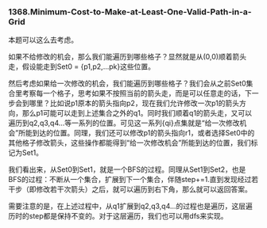 ### 1368.Minimum-Cost-to-Make-at-Least-One-Valid-Path-in-a-Grid

本题可以这么去考虑。

如果不给修改的机会，那么我们能遍历到哪些格子？显然就是从(0,0)顺着箭头走，假设能走到Set0 = {p1,p2,...pk}这些位置。

然后考虑如果给一次修改的机会，我们能遍历到哪些格子？我们会从之前Set0集合里考察每一个格子，思考如果不按照当前的箭头走，而是可以任意走的话，下一步会到哪里？比如说p1原本的箭头指向p2，现在我们允许修改一次p1的箭头方向，那么p1可能可以走到上述集合之外的q1。同时我们顺着q1的箭头走，又可以遍历到q2,q3,q4...等一系列的位置。可见这一系列{qi}点集就是“给一次修改机会”所能到达的位置。同理，我们还可以修改p1的箭头指向r1，或者选择Set0中的其他格子修改箭头，这些操作都能得到“给一次修改机会”所能到达的位置，我们标记为Set1。

我们看出来，从Set0到Set1，就是一个BFS的过程。同理从Set1到Set2，也是BFS的过程：不断从一个集合，扩展到下一个集合，伴随step+=1.直到发现经过若干步（即修改若干次箭头）之后，就可以遍历到右下角，那么就可以返回答案。

需要注意的是，在上述过程中，从q1扩展到q2,q3,q4...的过程也是遍历，这层遍历时的step都是保持不变的。对于这层遍历，我们也可以用dfs来实现。
